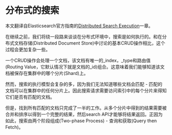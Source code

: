 # 分布式的搜索 #

本文翻译自Elasticsearch官方指南的[Distributed Search Execution](http://www.elasticsearch.org/guide/en/elasticsearch/guide/current/distributed-search.html)一章。

在继续之前，我们将绕一段路来谈谈在分布式环境中，搜索是如何执行的。和在分布式文档存储(Distributed Document Store)中讨论的基本CRUD操作相比，这个过程会更加复杂一些。

一个CRUD操作会处理一个文档，该文档有唯一的_index，_type和路由值(Routing Value，它默认情况下就是文档的_id)组合。这意味着我们能够知道该文档被保存在集群中的哪个分片(Shard)上。

然而，搜索的执行模型会复杂的多，因为我们无法知道哪些文档会匹配 - 匹配的文档可以在集群中的任何分片上。因此搜索请求需要访问索引中的每个分片来得知它们是否有匹配的文档。

但是，找到所有匹配的文档只完成了一半的工作。从多个分片中得到的结果需要被合并和排序以得到一个完整的结果，然后search API才能够将结果返回。正因为如此，搜索由两个阶段组成(Two-phase Process) - 查询和获取(Query then Fetch)。

